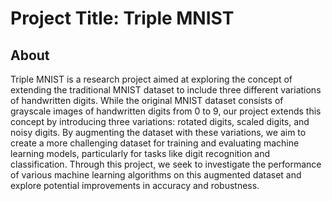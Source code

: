 # Project Title: Triple MNIST

## About
Triple MNIST is a research project aimed at exploring the concept of extending the traditional MNIST dataset to include three different variations of handwritten digits. While the original MNIST dataset consists of grayscale images of handwritten digits from 0 to 9, our project extends this concept by introducing three variations: rotated digits, scaled digits, and noisy digits. By augmenting the dataset with these variations, we aim to create a more challenging dataset for training and evaluating machine learning models, particularly for tasks like digit recognition and classification. Through this project, we seek to investigate the performance of various machine learning algorithms on this augmented dataset and explore potential improvements in accuracy and robustness.
